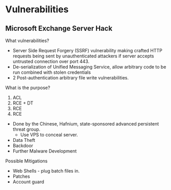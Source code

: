 # Vulnerabilities

## Microsoft Exchange Server Hack

What vulnerabilities?

* Server Side Request Forgery (SSRF) vulnerability making crafted HTTP requests being sent by unauthenticated attackers if server accepts untrusted connection over port 443.
* De-serialization of Unified Messaging Service, allow arbitrary code to be run combined with stolen credentials
* 2 Post-authentication arbitrary file write vulnerabilities.

What is the purpose?

1. ACL
2. RCE + DT
3. RCE
4. RCE

* Done by the Chinese, Hafnium, state-sponsored advanced persistent threat group.
    * Use VPS to conceal server.
* Data Theft
* Backdoor
* Further Malware Development

Possible Mitigations

* Web Shells - plug batch files in.
* Patches
* Account guard
